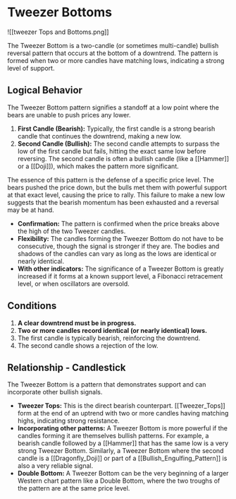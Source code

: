 # Tweezer Bottoms

![[tweezer Tops and Bottoms.png]]

The Tweezer Bottom is a two-candle (or sometimes multi-candle) bullish reversal pattern that occurs at the bottom of a downtrend. The pattern is formed when two or more candles have matching lows, indicating a strong level of support.

## Logical Behavior

The Tweezer Bottom pattern signifies a standoff at a low point where the bears are unable to push prices any lower.

1.  **First Candle (Bearish):** Typically, the first candle is a strong bearish candle that continues the downtrend, making a new low.
2.  **Second Candle (Bullish):** The second candle attempts to surpass the low of the first candle but fails, hitting the exact same low before reversing. The second candle is often a bullish candle (like a [[Hammer]] or a [[Doji]]), which makes the pattern more significant.

The essence of this pattern is the defense of a specific price level. The bears pushed the price down, but the bulls met them with powerful support at that exact level, causing the price to rally. This failure to make a new low suggests that the bearish momentum has been exhausted and a reversal may be at hand.

- **Confirmation:** The pattern is confirmed when the price breaks above the high of the two Tweezer candles.
- **Flexibility:** The candles forming the Tweezer Bottom do not have to be consecutive, though the signal is stronger if they are. The bodies and shadows of the candles can vary as long as the lows are identical or nearly identical.
- **With other indicators:** The significance of a Tweezer Bottom is greatly increased if it forms at a known support level, a Fibonacci retracement level, or when oscillators are oversold.

## Conditions

1.  **A clear downtrend must be in progress.**
2.  **Two or more candles record identical (or nearly identical) lows.**
3.  The first candle is typically bearish, reinforcing the downtrend.
4.  The second candle shows a rejection of the low.

## Relationship - Candlestick

The Tweezer Bottom is a pattern that demonstrates support and can incorporate other bullish signals.

- **Tweezer Tops:** This is the direct bearish counterpart. [[Tweezer_Tops]] form at the end of an uptrend with two or more candles having matching highs, indicating strong resistance.
- **Incorporating other patterns:** A Tweezer Bottom is more powerful if the candles forming it are themselves bullish patterns. For example, a bearish candle followed by a [[Hammer]] that has the same low is a very strong Tweezer Bottom. Similarly, a Tweezer Bottom where the second candle is a [[Dragonfly_Doji]] or part of a [[Bullish_Engulfing_Pattern]] is also a very reliable signal.
- **Double Bottom:** A Tweezer Bottom can be the very beginning of a larger Western chart pattern like a Double Bottom, where the two troughs of the pattern are at the same price level.
